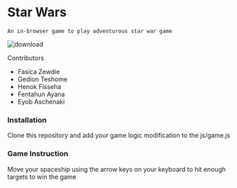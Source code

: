 # Star Wars

`An in-browser game to play adventurous star war game`

![download](https://user-images.githubusercontent.com/26666155/151783480-c36c45d6-1b7e-4936-b652-75b69ba613a9.jpg)


Contributors

- Fasica Zewdie
- Gedion Teshome
- Henok Fisseha
- Fentahun Ayana
- Eyob Aschenaki

### Installation

Clone this repository and add your game logic modification to the js/game.js

### Game Instruction

Move your spaceship using the arrow keys on your keyboard to hit enough targets to win the game
